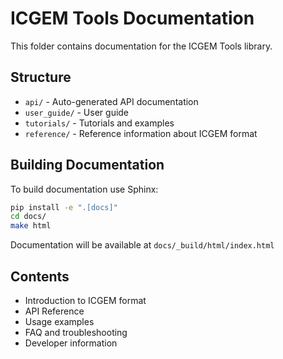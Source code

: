 # ICGEM Tools Documentation

This folder contains documentation for the ICGEM Tools library.

## Structure

- `api/` - Auto-generated API documentation
- `user_guide/` - User guide
- `tutorials/` - Tutorials and examples
- `reference/` - Reference information about ICGEM format

## Building Documentation

To build documentation use Sphinx:

```bash
pip install -e ".[docs]"
cd docs/
make html
```

Documentation will be available at `docs/_build/html/index.html`

## Contents

- Introduction to ICGEM format
- API Reference
- Usage examples
- FAQ and troubleshooting
- Developer information